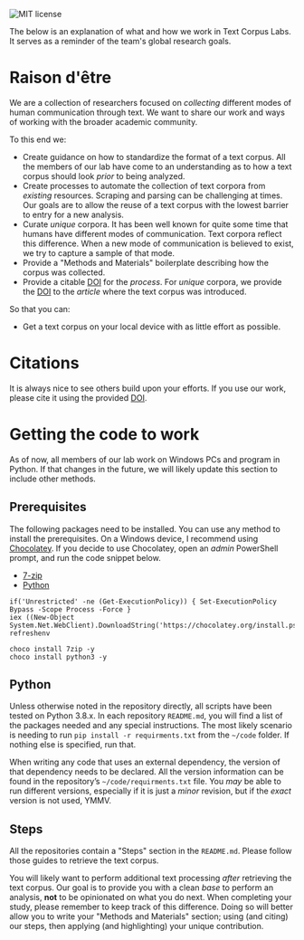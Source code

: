 ![MIT license](https://img.shields.io/badge/License-MIT-green.svg)

The below is an explanation of what and how we work in Text Corpus Labs.
It serves as a reminder of the team's global research goals.

# Raison d'être

We are a collection of researchers focused on _collecting_ different modes of human communication through text.
We want to share our work and ways of working with the broader academic community.

To this end we:

* Create guidance on how to standardize the format of a text corpus.
  All the members of our lab have come to an understanding as to how a text corpus should look _prior_ to being analyzed.
* Create processes to automate the collection of text corpora from _existing_ resources.
  Scraping and parsing can be challenging at times.
  Our goals are to allow the reuse of a text corpus with the lowest barrier to entry for a new analysis.
* Curate _unique_ corpora.
  It has been well known for quite some time that humans have different modes of communication.
  Text corpora reflect this difference.
  When a new mode of communication is believed to exist, we try to capture a sample of that mode.
* Provide a "Methods and Materials" boilerplate describing how the corpus was collected.
* Provide a citable [DOI](https://guides.github.com/activities/citable-code/) for the _process_.
  For _unique_ corpora, we provide the [DOI](https://www.doi.org/) to the _article_ where the text corpus was introduced.

So that you can:

* Get a text corpus on your local device with as little effort as possible.

# Citations

It is always nice to see others build upon your efforts.
If you use our work, please cite it using the provided [DOI](https://www.doi.org/).

# Getting the code to work

As of now, all members of our lab work on Windows PCs and program in Python.
If that changes in the future, we will likely update this section to include other methods.

## Prerequisites

The following packages need to be installed.
You can use any method to install the prerequisites.
On a Windows device, I recommend using [Chocolatey](https://chocolatey.org/install).
If you decide to use Chocolatey, open an _admin_ PowerShell prompt, and run the code snippet below.

* [7-zip](https://www.7-zip.org/)
* [Python](https://www.python.org/downloads/)
  
```{ps1}
if('Unrestricted' -ne (Get-ExecutionPolicy)) { Set-ExecutionPolicy Bypass -Scope Process -Force }
iex ((New-Object System.Net.WebClient).DownloadString('https://chocolatey.org/install.ps1'))
refreshenv

choco install 7zip -y
choco install python3 -y
```

## Python

Unless otherwise noted in the repository directly, all scripts have been tested on Python 3.8.x.
In each repository `README.md`, you will find a list of the packages needed and any special instructions.
The most likely scenario is needing to run `pip install -r requirments.txt` from the `~/code` folder.
If nothing else is specified, run that.

When writing any code that uses an external dependency, the version of that dependency needs to be declared.
All the version information can be found in the repository’s `~/code/requirments.txt` file.
You _may_ be able to run different versions, especially if it is just a _minor_ revision, but if the _exact_ version is not used, YMMV.

## Steps

All the repositories contain a "Steps" section in the `README.md`.
Please follow those guides to retrieve the text corpus.

You will likely want to perform additional text processing _after_ retrieving the text corpus.
Our goal is to provide you with a clean _base_ to perform an analysis, **not** to be opinionated on what you do next.
When completing your study, please remember to keep track of this difference.
Doing so will better allow you to write your "Methods and Materials" section; using (and citing) our steps, then applying (and highlighting) your unique contribution.
